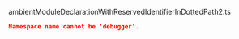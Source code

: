 ambientModuleDeclarationWithReservedIdentifierInDottedPath2.ts
```json
Namespace name cannot be 'debugger'.
```
